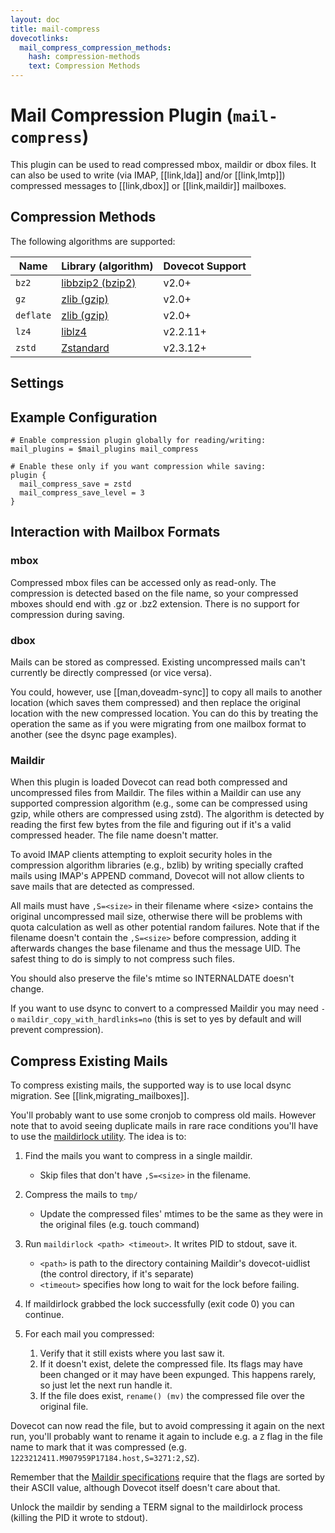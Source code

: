 ```yaml
---
layout: doc
title: mail-compress
dovecotlinks:
  mail_compress_compression_methods:
    hash: compression-methods
    text: Compression Methods
---
```


# Mail Compression Plugin (`mail-compress`)

This plugin can be used to read compressed mbox, maildir or dbox files. It
can also be used to write (via IMAP, [[link,lda]] and/or [[link,lmtp]])
compressed messages to [[link,dbox]] or [[link,maildir]] mailboxes.

## Compression Methods

The following algorithms are supported:

| Name | Library (algorithm) | Dovecot Support |
| ---- | ------------------- | --------------- |
| `bz2` | [libbzip2 (bzip2)](https://sourceware.org/bzip2/) | v2.0+ |
| `gz`  | [zlib (gzip)](https://www.zlib.net/) | v2.0+ |
| `deflate` | [zlib (gzip)](https://www.zlib.net/) | v2.0+ |
| `lz4` | [liblz4](https://www.lz4.org/) | v2.2.11+ |
| `zstd` | [Zstandard](https://facebook.github.io/zstd/) | v2.3.12+ |

## Settings

<SettingsComponent plugin="mail-compress" />

## Example Configuration

```[dovecot.conf]
# Enable compression plugin globally for reading/writing:
mail_plugins = $mail_plugins mail_compress

# Enable these only if you want compression while saving:
plugin {
  mail_compress_save = zstd
  mail_compress_save_level = 3
}
```

## Interaction with Mailbox Formats

### mbox

Compressed mbox files can be accessed only as read-only. The compression is
detected based on the file name, so your compressed mboxes should end with .gz
or .bz2 extension. There is no support for compression during saving.

### dbox

Mails can be stored as compressed. Existing uncompressed mails can't currently
be directly compressed (or vice versa).

You could, however, use [[man,doveadm-sync]] to copy all mails to another
location (which saves them compressed) and then replace the original
location with the new compressed location. You can do this
by treating the operation the same as if you were migrating from one mailbox
format to another (see the dsync page examples).

### Maildir

When this plugin is loaded Dovecot can read both compressed and uncompressed
files from Maildir. The files within a Maildir can use any supported
compression algorithm (e.g., some can be compressed using gzip, while others
are compressed using zstd). The algorithm is detected by reading the first
few bytes from the file and figuring out if it's a valid compressed header.
The file name doesn't matter.

To avoid IMAP clients attempting to exploit security holes in the compression
algorithm libraries (e.g., bzlib) by writing specially crafted mails using
IMAP's APPEND command, Dovecot will not allow clients to save mails that are
detected as compressed.

All mails must have `,S=<size>` in their filename where \<size\> contains the
original uncompressed mail size, otherwise there will be problems with quota
calculation as well as other potential random failures. Note that if the
filename doesn't contain the `,S=<size>` before compression, adding it
afterwards changes the base filename and thus the message UID. The safest thing
to do is simply to not compress such files.

You should also preserve the file's mtime so INTERNALDATE doesn't change.

If you want to use dsync to convert to a compressed Maildir you may need `-o`
`maildir_copy_with_hardlinks=no` (this is set to yes by default and will
prevent compression).

## Compress Existing Mails

To compress existing mails, the supported way is to use local dsync migration.
See [[link,migrating_mailboxes]].

You'll probably want to use some cronjob to compress old mails. However note
that to avoid seeing duplicate mails in rare race conditions you'll have to use
the [maildirlock utility](https://github.com/dovecot/tools/blob/main/README.maildirlock). The idea is to:

1. Find the mails you want to compress in a single maildir.

   * Skip files that don't have `,S=<size>` in the filename.

2. Compress the mails to `tmp/`

   * Update the compressed files' mtimes to be the same as they were in the
     original files (e.g. touch command)

3. Run `maildirlock <path> <timeout>`. It writes PID to stdout, save it.

   * `<path>` is path to the directory containing Maildir's dovecot-uidlist
     (the control directory, if it's separate)
   * `<timeout>` specifies how long to wait for the lock before failing.

4. If maildirlock grabbed the lock successfully (exit code 0) you can continue.

5. For each mail you compressed:

   1. Verify that it still exists where you last saw it.
   2. If it doesn't exist, delete the compressed file. Its flags may have been
      changed or it may have been expunged. This happens rarely, so just let
	  the next run handle it.
   3. If the file does exist, `rename() (mv)` the compressed file over the
      original file.

Dovecot can now read the file, but to avoid compressing it again on the next
run, you'll probably want to rename it again to include e.g. a `Z` flag in the
file name to mark that it was compressed (e.g.
`1223212411.M907959P17184.host,S=3271:2,SZ`).

Remember that the [Maildir specifications](https://cr.yp.to/proto/maildir.html)
require that the flags are sorted by their ASCII value, although Dovecot
itself doesn't care about that.

Unlock the maildir by sending a TERM signal to the maildirlock process (killing
the PID it wrote to stdout).
